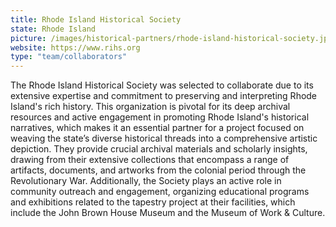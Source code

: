 ```yaml
---
title: Rhode Island Historical Society
state: Rhode Island
picture: /images/historical-partners/rhode-island-historical-society.jpeg
website: https://www.rihs.org
type: "team/collaborators"
---
```


The Rhode Island Historical Society was selected to collaborate due to its extensive expertise and commitment to preserving and interpreting Rhode Island's rich history. This organization is pivotal for its deep archival resources and active engagement in promoting Rhode Island's historical narratives, which makes it an essential partner for a project focused on weaving the state’s diverse historical threads into a comprehensive artistic depiction. They provide crucial archival materials and scholarly insights, drawing from their extensive collections that encompass a range of artifacts, documents, and artworks from the colonial period through the Revolutionary War. Additionally, the Society plays an active role in community outreach and engagement, organizing educational programs and exhibitions related to the tapestry project at their facilities, which include the John Brown House Museum and the Museum of Work & Culture.
